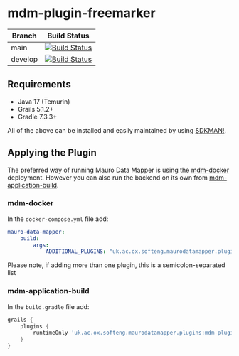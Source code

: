 # mdm-plugin-freemarker

| Branch | Build Status |
| ------ | ------------ |
| main | [![Build Status](https://jenkins.cs.ox.ac.uk/buildStatus/icon?job=Mauro+Data+Mapper+Plugins%2Fmdm-plugin-freemarker%2Fmain)](https://jenkins.cs.ox.ac.uk/blue/organizations/jenkins/Mauro%20Data%20Mapper%20Plugins%2Fmdm-plugin-freemarker/branches) |
| develop | [![Build Status](https://jenkins.cs.ox.ac.uk/buildStatus/icon?job=Mauro+Data+Mapper+Plugins%2Fmdm-plugin-freemarker%2Fdevelop)](https://jenkins.cs.ox.ac.uk/blue/organizations/jenkins/Mauro%20Data%20Mapper%20Plugins%2Fmdm-plugin-freemarker/branches) |

## Requirements

* Java 17 (Temurin)
* Grails 5.1.2+
* Gradle 7.3.3+

All of the above can be installed and easily maintained by using [SDKMAN!](https://sdkman.io/install).

## Applying the Plugin

The preferred way of running Mauro Data Mapper is using the [mdm-docker](https://github.com/MauroDataMapper/mdm-docker) deployment. However you can
also run the backend on its own from [mdm-application-build](https://github.com/MauroDataMapper/mdm-application-build).

### mdm-docker

In the `docker-compose.yml` file add:

```yml
mauro-data-mapper:
    build:
        args:
            ADDITIONAL_PLUGINS: "uk.ac.ox.softeng.maurodatamapper.plugins:mdm-plugin-freemarker:2.1.0"
```

Please note, if adding more than one plugin, this is a semicolon-separated list

### mdm-application-build

In the `build.gradle` file add:

```groovy
grails {
    plugins {
        runtimeOnly 'uk.ac.ox.softeng.maurodatamapper.plugins:mdm-plugin-freemarker:2.1.0'
    }
}
```
